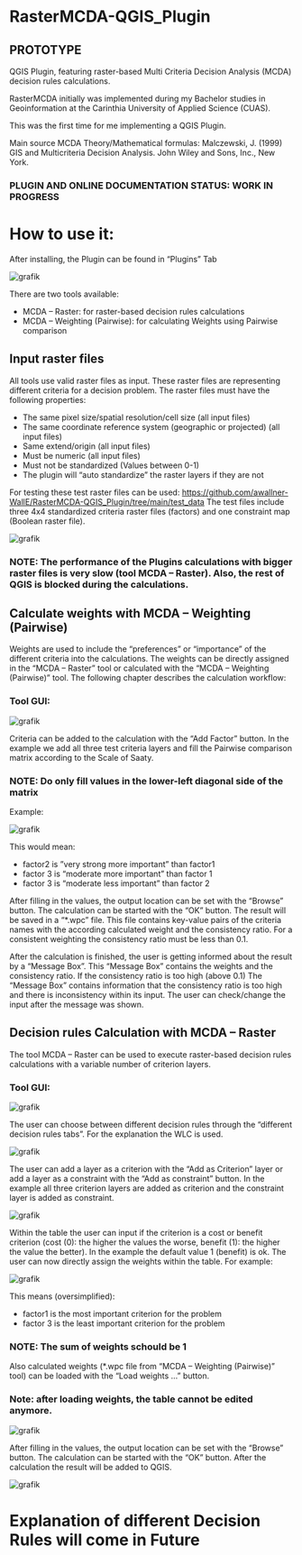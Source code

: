 # RasterMCDA-QGIS_Plugin
## PROTOTYPE

QGIS Plugin, featuring raster-based Multi Criteria Decision Analysis (MCDA) decision rules calculations.

RasterMCDA initially was implemented during my Bachelor studies in Geoinformation at the Carinthia University of Applied Science (CUAS). 

This was the first time for me implementing a QGIS Plugin.

Main source MCDA Theory/Mathematical formulas:
Malczewski, J. (1999) GIS and Multicriteria Decision Analysis. John Wiley and Sons, Inc., New York.

### PLUGIN AND ONLINE DOCUMENTATION STATUS: WORK IN PROGRESS


# How to use it:
After installing, the Plugin can be found in “Plugins” Tab

![grafik](https://user-images.githubusercontent.com/79254477/110510666-b8c90980-8103-11eb-88ea-8afee105b628.png)

There are two tools available:
- MCDA – Raster: for raster-based decision rules calculations
- MCDA – Weighting (Pairwise): for calculating Weights using Pairwise comparison


## Input raster files
All tools use valid raster files as input. These raster files are representing different criteria for a decision problem.
The raster files must have the following properties:
- The same pixel size/spatial resolution/cell size (all input files)
- The same coordinate reference system (geographic or projected) (all input files)
- Same extend/origin (all input files)
- Must be numeric (all input files)
- Must not be standardized (Values between 0-1) 
- The plugin will “auto standardize” the raster layers if they are not

For testing these test raster files can be used: https://github.com/awallner-WallE/RasterMCDA-QGIS_Plugin/tree/main/test_data
The test files include three 4x4 standardized criteria raster files (factors) and one constraint map (Boolean raster file).

![grafik](https://user-images.githubusercontent.com/79254477/110510865-e6ae4e00-8103-11eb-9348-da2509245205.png)

### NOTE: The performance of the Plugins calculations with bigger raster files is very slow (tool MCDA – Raster). Also, the rest of QGIS is blocked during the calculations.

## Calculate weights with MCDA – Weighting (Pairwise)

Weights are used to include the “preferences” or “importance” of the different criteria into the calculations. The weights can be directly assigned in the “MCDA – Raster” tool or calculated with the “MCDA – Weighting (Pairwise)” tool. The following chapter describes the calculation workflow:

### Tool GUI:

![grafik](https://user-images.githubusercontent.com/79254477/110511022-15c4bf80-8104-11eb-8c42-101643da05ff.png)


Criteria can be added to the calculation with the “Add Factor” button.
In the example we add all three test criteria layers and fill the Pairwise comparison matrix according to the Scale of Saaty.
### NOTE: Do only fill values in the lower-left diagonal side of the matrix

Example:

![grafik](https://user-images.githubusercontent.com/79254477/110511063-21b08180-8104-11eb-8b7f-e0191dceb4ee.png)
 
This would mean:
- factor2 is ”very strong more important” than factor1
- factor 3 is “moderate more important” than factor 1
- factor 3 is “moderate less important” than factor 2

After filling in the values, the output location can be set with the “Browse” button. The calculation can be started with the “OK” button.
The result will be saved in a “*.wpc” file. This file contains key-value pairs of the criteria names with the according calculated weight and the consistency ratio. For a consistent weighting the consistency ratio must be less than 0.1.

After the calculation is finished, the user is getting informed about the result by a “Message Box”. This “Message Box” contains the weights and the consistency ratio. If the consistency ratio is too high (above 0.1) The “Message Box” contains information that the consistency ratio is too high and there is inconsistency within its input. The user can check/change the input after the message was shown.

## Decision rules Calculation with MCDA – Raster

The tool MCDA – Raster can be used to execute raster-based decision rules calculations with a variable number of criterion layers.

### Tool GUI:

![grafik](https://user-images.githubusercontent.com/79254477/110511115-32f98e00-8104-11eb-8da7-2f0535e88156.png)
 

The user can choose between different decision rules through the “different decision rules tabs”. For the explanation the WLC is used.

![grafik](https://user-images.githubusercontent.com/79254477/110511146-3a209c00-8104-11eb-8c5e-ccf2efa08619.png)

 
The user can add a layer as a criterion with the “Add as Criterion” layer or add a layer as a constraint with the “Add as constraint” button. In the example all three criterion layers are added as criterion and the constraint layer is added as constraint.

![grafik](https://user-images.githubusercontent.com/79254477/110511171-4147aa00-8104-11eb-9f7e-b667b3303d80.png)

Within the table the user can input if the criterion is a cost or benefit criterion (cost (0): the higher the values the worse, benefit (1): the higher the value the better). In the example the default value 1 (benefit) is ok.
The user can now directly assign the weights within the table. For example:

![grafik](https://user-images.githubusercontent.com/79254477/110511211-4ad11200-8104-11eb-9f57-0f585d443472.png)
 
This means (oversimplified):
- factor1 is the most important criterion for the problem
- factor 3 is the least important criterion for the problem
### NOTE: The sum of weights schould be 1

Also calculated weights (*.wpc file from “MCDA – Weighting (Pairwise)” tool) can be loaded with the “Load weights …” button. 
### Note: after loading weights, the table cannot be edited anymore.

![grafik](https://user-images.githubusercontent.com/79254477/110511273-57ee0100-8104-11eb-9f3e-a627e3f83fec.png)
 
After filling in the values, the output location can be set with the “Browse” button. The calculation can be started with the “OK” button. After the calculation the result will be added to QGIS.

![grafik](https://user-images.githubusercontent.com/79254477/110513101-24ac7180-8106-11eb-9a8e-70b85b156bea.png)


# Explanation of different Decision Rules will come in Future


